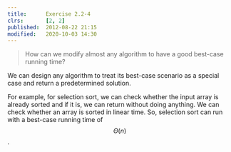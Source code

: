 ```yaml
---
title:      Exercise 2.2-4
clrs:       [2, 2]
published:  2012-08-22 21:15
modified:   2020-10-03 14:30
---
```


> How can we modify almost any algorithm to have a good best-case running time?

We can design any algorithm to treat its best-case scenario as a special case and return a predetermined solution.

For example, for selection sort, we can check whether the input array is already sorted and if it is, we can return without doing anything. We can check whether an array is sorted in linear time. So, selection sort can run with a best-case running time of $$\Theta(n)$$.
